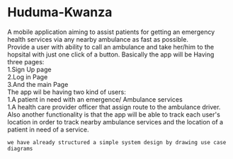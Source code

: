 # Huduma-Kwanza
A mobile application aiming to assist patients for getting an emergency health services via any nearby ambulance as fast as possible. <br>
Provide a user with ability to call an ambulance and take her/him to the hopsital with just one click of a button.
Basically the app will be Having three pages: <br>
      1.Sign Up page<br>
      2.Log in Page<br>
      3.And the main Page<br> 
The app wil be having two kind of users: <br>
    1.A patient in need with an emergence/ Ambulance  services<br>
    1.A health care provider officer that assign route to the ambulance driver. <br>
Also another functionality is that the app will be able to track each user's location in order to track nearby ambulance services and the location of a patient in need of a service.
    
    
    
    we have already structured a simple system design by drawing use case diagrams
